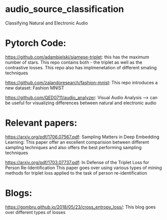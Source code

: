# audio_source_classification
Classifying Natural and Electronic Audio


# Pytorch Code:
https://github.com/adambielski/siamese-triplet: this has the maximum number of stars. This repo contains both - the triplet as well as the contrastive losses. This repo also has implmenetation of different smaling techniques

https://github.com/zalandoresearch/fashion-mnist: This repo introduces a new dataset: Fashion MNIST

https://github.com/QED0711/audio_analyzer: Visual Audio Analysis --> can be useful for visualizing differences between natural and electronic audio

# Relevant papers:
 https://arxiv.org/pdf/1706.07567.pdf: Sampling Matters in Deep Embedding Learning:
This paper offer an excellent comparision between different sampling techniques and also offers the best performing sampling techniques

https://arxiv.org/pdf/1703.07737.pdf: In Defense of the Triplet Loss for Person Re-Identification
This paper goes over using various types of mining methods for triplet loss applied to the task of person re-identification

# Blogs:
https://gombru.github.io/2018/05/23/cross_entropy_loss/: This blog goes over different types of losses

